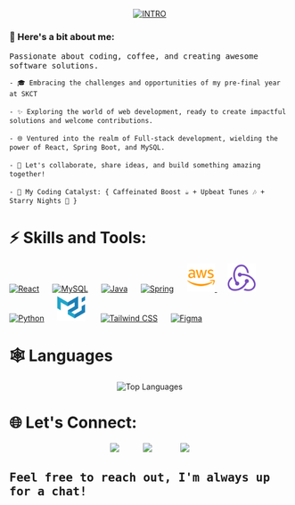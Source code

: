 <div align="center">

[![INTRO](https://readme-typing-svg.herokuapp.com?font=Permanent+Marker&size=18&pause=1000&color=FF6347&random=false&width=550&lines=Hi+There!👋++++I+am+Kabilan%2C+the+Developer)](https://yourwebsite.com)

</div>


<h3>🚀 Here's a bit about me:</h3>
<p>
  <samp>Passionate about coding, coffee, and creating awesome software solutions.</samp>


    - 🎓 Embracing the challenges and opportunities of my pre-final year at SKCT
    
    - ✨ Exploring the world of web development, ready to create impactful solutions and welcome contributions.
    
    - 🌐 Ventured into the realm of Full-stack development, wielding the power of React, Spring Boot, and MySQL.
    
    - 🤝 Let's collaborate, share ideas, and build something amazing together!
    
    - 🚀 My Coding Catalyst: { Caffeinated Boost ☕ + Upbeat Tunes 🎶 + Starry Nights 🌌 }
    
</p>
  
# ⚡ Skills and Tools:
<div>  
  <a href="https://reactjs.org/" target="_blank"><img src="https://profilinator.rishav.dev/skills-assets/react-original-wordmark.svg" alt="React" height="50"></a> &nbsp;&nbsp;&nbsp;&nbsp;
  <a href="https://www.mysql.com/" target="_blank"><img src="https://profilinator.rishav.dev/skills-assets/mysql-original-wordmark.svg" alt="MySQL" height="50"></a> &nbsp;&nbsp;&nbsp;&nbsp;
  <a href="https://www.java.com/" target="_blank"><img src="https://profilinator.rishav.dev/skills-assets/java-original-wordmark.svg" alt="Java" height="50"></a>
  &nbsp;&nbsp;&nbsp;&nbsp;
  <a href="https://docs.spring.io/spring-framework/docs/3.0.x/reference/expressions.html#:~:text=The%20Spring%20Expression%20Language%20(SpEL,and%20basic%20string%20templating%20functionality." target="_blank"><img src="https://profilinator.rishav.dev/skills-assets/springio-icon.svg" alt="Spring" height="50"></a> &nbsp;&nbsp;&nbsp;&nbsp;
   <a href=""><img src="https://github.com/devicons/devicon/blob/master/icons/amazonwebservices/amazonwebservices-plain-wordmark.svg" title="AWS" alt="AWS" width="50" height="50"/> </a>&nbsp;&nbsp;&nbsp;&nbsp;
    <a href=""><img src="https://github.com/devicons/devicon/blob/master/icons/redux/redux-original.svg" title="Redux" alt="Redux " width="50" height="50"/></a>&nbsp;&nbsp;&nbsp;&nbsp;
  <a href="https://www.python.org/" target="_blank"><img src="https://profilinator.rishav.dev/skills-assets/python-original.svg" alt="Python" height="50"></a> &nbsp;&nbsp;&nbsp;&nbsp;
    <a href=""><img src="https://github.com/devicons/devicon/blob/master/icons/materialui/materialui-original.svg" title="Material UI" alt="Material UI"  height="50"/></a> &nbsp; &nbsp;&nbsp;&nbsp;
  <a href="https://tailwindcss.com/" target="_blank"><img src="https://skillicons.dev/icons?i=tailwind & theme=light" alt="Tailwind CSS" height="50"></a> &nbsp;&nbsp;&nbsp;&nbsp;
  <a href="https://figma.com/" target="_blank"><img src="https://skillicons.dev/icons?i=figma & theme=light" alt="Figma" height="50"></a> &nbsp;
</div>

# 🕸️ Languages

<p align="center">
  <img src="https://github-readme-stats.vercel.app/api/top-langs/?username=Kabilanvel22&layout=compact&theme=dracula&hide_border=true" alt="Top Languages">
</p>

# 🌐 Let's Connect:
<p align="center">
  <a href="https://www.linkedin.com/in/kabilan-v-70522a251/" target="_blank"><img src="https://img.shields.io/badge/LinkedIn-Connect-blue"></a>&nbsp;&nbsp;&nbsp;&nbsp;&nbsp;&nbsp;&nbsp;&nbsp;&nbsp;&nbsp;
  <a href="Your Website" target="_blank"><img src="https://img.shields.io/badge/Website-Visit-red"></a>&nbsp;&nbsp;&nbsp;&nbsp;&nbsp;&nbsp;&nbsp;&nbsp;&nbsp;&nbsp;&nbsp;&nbsp;
  <a href="mailto:kabilan220823@gmail.com"><img src="https://img.shields.io/badge/Email-Contact-green"></a>
</p>

<h2>
  <samp>Feel free to reach out, I'm always up for a chat!</samp>
</h2>
